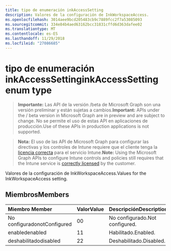 ```yaml
---
title: tipo de enumeración inkAccessSetting
description: Valores de la configuración de InkWorkspaceAccess.
ms.openlocfilehash: 3014aee9bcd205483cb9c7889fcc2f7a53085093
ms.sourcegitcommit: 334e84b4aed63162bcc31831cffd6d363dafee02
ms.translationtype: MT
ms.contentlocale: es-ES
ms.lasthandoff: 11/29/2018
ms.locfileid: "27086685"
---
```

# <a name="inkaccesssetting-enum-type"></a><span data-ttu-id="c7620-103">tipo de enumeración inkAccessSetting</span><span class="sxs-lookup"><span data-stu-id="c7620-103">inkAccessSetting enum type</span></span>

> <span data-ttu-id="c7620-104">**Importante:** Las API de la versión /beta de Microsoft Graph son una versión preliminar y están sujetas a cambios.</span><span class="sxs-lookup"><span data-stu-id="c7620-104">**Important:** APIs under the / beta version in Microsoft Graph are in preview and are subject to change.</span></span> <span data-ttu-id="c7620-105">No se permite el uso de estas API en aplicaciones de producción.</span><span class="sxs-lookup"><span data-stu-id="c7620-105">Use of these APIs in production applications is not supported.</span></span>

> <span data-ttu-id="c7620-106">**Nota:** El uso de las API de Microsoft Graph para configurar las directivas y los controles de Intune requiere que el cliente tenga la [licencia correcta](https://go.microsoft.com/fwlink/?linkid=839381) para el servicio Intune.</span><span class="sxs-lookup"><span data-stu-id="c7620-106">**Note:** Using the Microsoft Graph APIs to configure Intune controls and policies still requires that the Intune service is [correctly licensed](https://go.microsoft.com/fwlink/?linkid=839381) by the customer.</span></span>

<span data-ttu-id="c7620-107">Valores de la configuración de InkWorkspaceAccess.</span><span class="sxs-lookup"><span data-stu-id="c7620-107">Values for the InkWorkspaceAccess setting.</span></span>
## <a name="members"></a><span data-ttu-id="c7620-108">Miembros</span><span class="sxs-lookup"><span data-stu-id="c7620-108">Members</span></span>
|<span data-ttu-id="c7620-109">Miembro	</span><span class="sxs-lookup"><span data-stu-id="c7620-109">Member</span></span>|<span data-ttu-id="c7620-110">Valor</span><span class="sxs-lookup"><span data-stu-id="c7620-110">Value</span></span>|<span data-ttu-id="c7620-111">Descripción</span><span class="sxs-lookup"><span data-stu-id="c7620-111">Description</span></span>|
|:---|:---|:---|
|<span data-ttu-id="c7620-112">No configurado</span><span class="sxs-lookup"><span data-stu-id="c7620-112">notConfigured</span></span>|<span data-ttu-id="c7620-113">0</span><span class="sxs-lookup"><span data-stu-id="c7620-113">0</span></span>|<span data-ttu-id="c7620-114">No configurado.</span><span class="sxs-lookup"><span data-stu-id="c7620-114">Not configured.</span></span>|
|<span data-ttu-id="c7620-115">enabled</span><span class="sxs-lookup"><span data-stu-id="c7620-115">enabled</span></span>|<span data-ttu-id="c7620-116">1</span><span class="sxs-lookup"><span data-stu-id="c7620-116">1</span></span>|<span data-ttu-id="c7620-117">Habilitado.</span><span class="sxs-lookup"><span data-stu-id="c7620-117">Enabled.</span></span>|
|<span data-ttu-id="c7620-118">deshabilitado</span><span class="sxs-lookup"><span data-stu-id="c7620-118">disabled</span></span>|<span data-ttu-id="c7620-119">2</span><span class="sxs-lookup"><span data-stu-id="c7620-119">2</span></span>|<span data-ttu-id="c7620-120">Deshabilitado.</span><span class="sxs-lookup"><span data-stu-id="c7620-120">Disabled.</span></span>|





